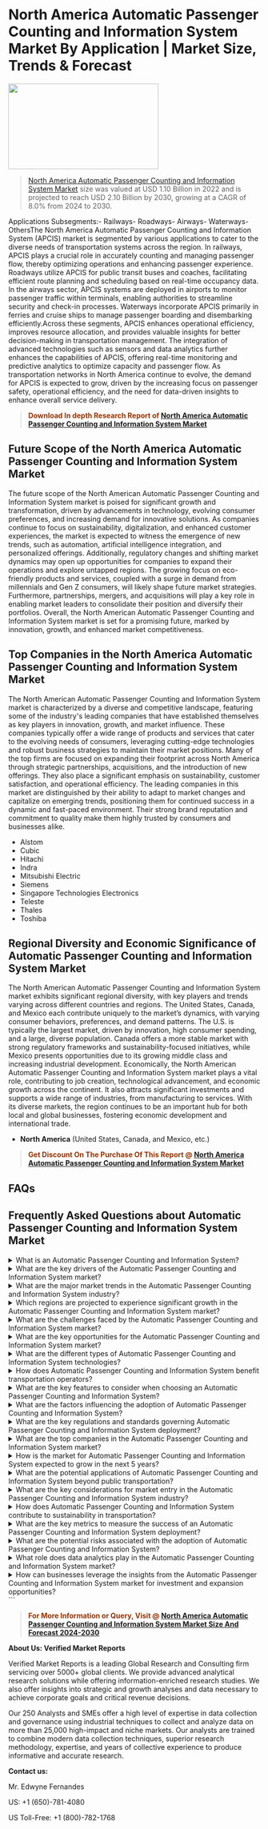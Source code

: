 <p><h1>North America Automatic Passenger Counting and Information System Market By Application | Market Size, Trends & Forecast</h1><p><img class="aligncenter size-medium wp-image-105565" src="https://ffe5etoiles.com/wp-content/uploads/2025/01/MST7-300x171.png" alt="" width="300" height="171" /></p><blockquote><p><a href="https://www.verifiedmarketreports.com/download-sample/?rid=492272&utm_source=Github-NA&utm_medium=377" target="_blank">North America Automatic Passenger Counting and Information System Market</a> size was valued at USD 1.10 Billion in 2022 and is projected to reach USD 2.10 Billion by 2030, growing at a CAGR of 8.0% from 2024 to 2030.</p></blockquote>Applications Subsegments:- Railways- Roadways- Airways- Waterways- OthersThe North America Automatic Passenger Counting and Information System (APCIS) market is segmented by various applications to cater to the diverse needs of transportation systems across the region. In railways, APCIS plays a crucial role in accurately counting and managing passenger flow, thereby optimizing operations and enhancing passenger experience. Roadways utilize APCIS for public transit buses and coaches, facilitating efficient route planning and scheduling based on real-time occupancy data. In the airways sector, APCIS systems are deployed in airports to monitor passenger traffic within terminals, enabling authorities to streamline security and check-in processes. Waterways incorporate APCIS primarily in ferries and cruise ships to manage passenger boarding and disembarking efficiently.Across these segments, APCIS enhances operational efficiency, improves resource allocation, and provides valuable insights for better decision-making in transportation management. The integration of advanced technologies such as sensors and data analytics further enhances the capabilities of APCIS, offering real-time monitoring and predictive analytics to optimize capacity and passenger flow. As transportation networks in North America continue to evolve, the demand for APCIS is expected to grow, driven by the increasing focus on passenger safety, operational efficiency, and the need for data-driven insights to enhance overall service delivery.</p><blockquote><p><span style="color: #993300;"><strong>Download In depth Research Report of <a href="https://www.verifiedmarketreports.com/download-sample/?rid=492272&utm_source=Github-NA&utm_medium=377">North America Automatic Passenger Counting and Information System Market</a></strong></span></p></blockquote><h2>Future Scope of the North America Automatic Passenger Counting and Information System Market</h2><p>The future scope of the North American Automatic Passenger Counting and Information System market is poised for significant growth and transformation, driven by advancements in technology, evolving consumer preferences, and increasing demand for innovative solutions. As companies continue to focus on sustainability, digitalization, and enhanced customer experiences, the market is expected to witness the emergence of new trends, such as automation, artificial intelligence integration, and personalized offerings. Additionally, regulatory changes and shifting market dynamics may open up opportunities for companies to expand their operations and explore untapped regions. The growing focus on eco-friendly products and services, coupled with a surge in demand from millennials and Gen Z consumers, will likely shape future market strategies. Furthermore, partnerships, mergers, and acquisitions will play a key role in enabling market leaders to consolidate their position and diversify their portfolios. Overall, the North American Automatic Passenger Counting and Information System market is set for a promising future, marked by innovation, growth, and enhanced market competitiveness.</p><h2>Top Companies in the North America Automatic Passenger Counting and Information System Market</h2><p>The North American Automatic Passenger Counting and Information System market is characterized by a diverse and competitive landscape, featuring some of the industry's leading companies that have established themselves as key players in innovation, growth, and market influence. These companies typically offer a wide range of products and services that cater to the evolving needs of consumers, leveraging cutting-edge technologies and robust business strategies to maintain their market positions. Many of the top firms are focused on expanding their footprint across North America through strategic partnerships, acquisitions, and the introduction of new offerings. They also place a significant emphasis on sustainability, customer satisfaction, and operational efficiency. The leading companies in this market are distinguished by their ability to adapt to market changes and capitalize on emerging trends, positioning them for continued success in a dynamic and fast-paced environment. Their strong brand reputation and commitment to quality make them highly trusted by consumers and businesses alike.</p><p><ul><li>Alstom </li><li> Cubic </li><li> Hitachi </li><li> Indra </li><li> Mitsubishi Electric </li><li> Siemens </li><li> Singapore Technologies Electronics </li><li> Teleste </li><li> Thales </li><li> Toshiba</li></ul></p><h2>Regional Diversity and Economic Significance of Automatic Passenger Counting and Information System Market</h2><p>The North American Automatic Passenger Counting and Information System market exhibits significant regional diversity, with key players and trends varying across different countries and regions. The United States, Canada, and Mexico each contribute uniquely to the market’s dynamics, with varying consumer behaviors, preferences, and demand patterns. The U.S. is typically the largest market, driven by innovation, high consumer spending, and a large, diverse population. Canada offers a more stable market with strong regulatory frameworks and sustainability-focused initiatives, while Mexico presents opportunities due to its growing middle class and increasing industrial development. Economically, the North American Automatic Passenger Counting and Information System market plays a vital role, contributing to job creation, technological advancement, and economic growth across the continent. It also attracts significant investments and supports a wide range of industries, from manufacturing to services. With its diverse markets, the region continues to be an important hub for both local and global businesses, fostering economic development and international trade.</p><ul> <li><strong>North America</strong> (United States, Canada, and Mexico, etc.)</li></ul><blockquote><p><span style="color: #993300;"><strong>Get Discount On The Purchase Of This Report @ <a href="https://www.verifiedmarketreports.com/ask-for-discount/?rid=492272&utm_source=Github-NA&utm_medium=377">North America Automatic Passenger Counting and Information System Market</a></strong></span></p></blockquote><h2>FAQs</h2><p><h2>Frequently Asked Questions about Automatic Passenger Counting and Information System Market</h1><details> <summary>What is an Automatic Passenger Counting and Information System?</div><div></summary> <p>An Automatic Passenger Counting and Information System is a technology that accurately counts the number of passengers on public transportation vehicles and provides real-time information to passengers and operators.</p></details><details> <summary>What are the key drivers of the Automatic Passenger Counting and Information System market?</div><div></summary> <p>The key drivers of the market include increasing demand for real-time passenger information, government regulations for public transportation, and technological advancements in the transportation sector.</p></details><details> <summary>What are the major market trends in the Automatic Passenger Counting and Information System industry?</div><div></summary> <p>The major market trends include the integration of APC systems with IoT and AI technologies, the adoption of cloud-based data analytics solutions, and the development of advanced sensor technologies.</p></details><details> <summary>Which regions are projected to experience significant growth in the Automatic Passenger Counting and Information System market?</div><div></summary> <p>Regions such as North America, Europe, and Asia Pacific are projected to experience significant growth in the market due to increasing investments in smart transportation infrastructure.</p></details><details> <summary>What are the challenges faced by the Automatic Passenger Counting and Information System market?</div><div></summary> <p>Challenges include the high initial investment cost, interoperability issues with existing transportation systems, and privacy concerns related to passenger data collection.</p></details><details> <summary>What are the key opportunities for the Automatic Passenger Counting and Information System market?</div><div></summary> <p>The key opportunities include the growing demand for smart transportation solutions, partnerships with technology providers, and the integration of APC systems with smart city initiatives.</p></details><details> <summary>What are the different types of Automatic Passenger Counting and Information System technologies?</div><div></summary> <p>The different types include infrared sensors, stereoscopic cameras, time-of-flight cameras, and laser sensors used for passenger counting and information display.</p></details><details> <summary>How does Automatic Passenger Counting and Information System benefit transportation operators?</div><div></summary> <p>It helps operators optimize vehicle capacity, improve operational efficiency, and enhance passenger satisfaction by providing accurate real-time information.</p></details><details> <summary>What are the key features to consider when choosing an Automatic Passenger Counting and Information System?</div><div></summary> <p>Key features to consider include accuracy of passenger counting, integration with existing systems, data analytics capabilities, and compatibility with different vehicle types.</p></details><details> <summary>What are the factors influencing the adoption of Automatic Passenger Counting and Information System?</div><div></summary> <p>Factors include increasing urbanization, rising demand for public transportation, and the need for efficient and sustainable transportation solutions.</p></details><details> <summary>What are the key regulations and standards governing Automatic Passenger Counting and Information System deployment?</div><div></summary> <p>Regulations and standards include GDPR compliance for passenger data collection, interoperability standards for data sharing, and industry-specific regulations for transportation systems.</p></details><details> <summary>What are the top companies in the Automatic Passenger Counting and Information System market?</div><div></summary> <p>Top companies include Iris-GmbH, HELLA Aglaia Mobile Vision GmbH, DILAX Intelcom GmbH, Eurotech S.p.A., and Infodev Electronic Designers International Inc.</p></details><details> <summary>How is the market for Automatic Passenger Counting and Information System expected to grow in the next 5 years?</div><div></summary> <p>The market is expected to grow at a CAGR of xx% from 2021 to 2026, driven by increasing investments in smart transportation infrastructure and the adoption of advanced technologies.</p></details><details> <summary>What are the potential applications of Automatic Passenger Counting and Information System beyond public transportation?</div><div></summary> <p>Potential applications include retail footfall analytics, crowd management in public spaces, and smart building occupancy monitoring.</p></details><details> <summary>What are the key considerations for market entry in the Automatic Passenger Counting and Information System industry?</div><div></summary> <p>Key considerations include understanding regional regulations, building partnerships with transportation operators, and offering scalable and interoperable solutions.</p></details><details> <summary>How does Automatic Passenger Counting and Information System contribute to sustainability in transportation?</div><div></summary> <p>It helps optimize vehicle capacity, reduce congestion, and improve resource allocation, leading to more sustainable and efficient transportation systems.</p></details><details> <summary>What are the key metrics to measure the success of an Automatic Passenger Counting and Information System deployment?</div><div></summary> <p>Key metrics include passenger counting accuracy, real-time information availability, operational efficiency improvements, and passenger satisfaction levels.</p></details><details> <summary>What are the potential risks associated with the adoption of Automatic Passenger Counting and Information System?</div><div></summary> <p>Potential risks include data security and privacy issues, system integration challenges, and potential resistance from traditional transportation operators.</p></details><details> <summary>What role does data analytics play in the Automatic Passenger Counting and Information System market?</div><div></summary> <p>Data analytics helps operators and authorities make informed decisions, optimize route planning, and improve overall transportation system performance.</p></details><details> <summary>How can businesses leverage the insights from the Automatic Passenger Counting and Information System market for investment and expansion opportunities?</div><div></summary> <p>Understanding market trends, growth projections, and key market players can help businesses identify opportunities for investment, partnerships, and expansion in the transportation technology sector.</p></details></body></html>```</p><blockquote><p><span style="color: #993300;"><strong>For More Information or Query, Visit @ <a href="https://www.verifiedmarketreports.com/product/automatic-passenger-counting-and-information-system-market-size-and-forecast/">North America Automatic Passenger Counting and Information System Market Size And Forecast 2024-2030</a></strong></span></p></blockquote><p><strong>About Us: Verified Market Reports</strong></p><p>Verified Market Reports is a leading Global Research and Consulting firm servicing over 5000+ global clients. We provide advanced analytical research solutions while offering information-enriched research studies. We also offer insights into strategic and growth analyses and data necessary to achieve corporate goals and critical revenue decisions.</p><p>Our 250 Analysts and SMEs offer a high level of expertise in data collection and governance using industrial techniques to collect and analyze data on more than 25,000 high-impact and niche markets. Our analysts are trained to combine modern data collection techniques, superior research methodology, expertise, and years of collective experience to produce informative and accurate research.</p><p><strong>Contact us:</strong></p><p>Mr. Edwyne Fernandes</p><p>US: +1 (650)-781-4080</p><p>US Toll-Free: +1 (800)-782-1768</p>
